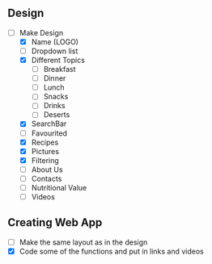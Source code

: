 ## Design
- [ ] Make Design
  - [X] Name (LOGO)
  - [ ] Dropdown list
  - [X] Different Topics
    - [ ] Breakfast
    - [ ] Dinner
    - [ ] Lunch
    - [ ] Snacks
    - [ ] Drinks
    - [ ] Deserts
  - [X] SearchBar
  - [ ] Favourited
  - [X] Recipes
  - [X] Pictures
  - [X] Filtering
  - [ ] About Us
  - [ ] Contacts
  - [ ] Nutritional Value
  - [ ] Videos

## Creating Web App
- [ ] Make the same  layout as in the design
- [X] Code some of the functions and put in links and videos
